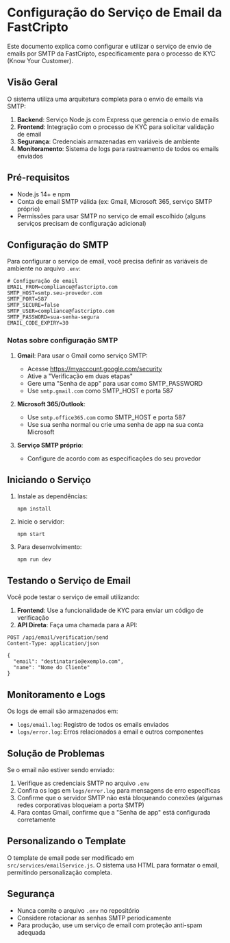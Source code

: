 # Configuração do Serviço de Email da FastCripto

Este documento explica como configurar e utilizar o serviço de envio de emails por SMTP da FastCripto, especificamente para o processo de KYC (Know Your Customer).

## Visão Geral

O sistema utiliza uma arquitetura completa para o envio de emails via SMTP:

1. **Backend**: Serviço Node.js com Express que gerencia o envio de emails
2. **Frontend**: Integração com o processo de KYC para solicitar validação de email
3. **Segurança**: Credenciais armazenadas em variáveis de ambiente
4. **Monitoramento**: Sistema de logs para rastreamento de todos os emails enviados

## Pré-requisitos

- Node.js 14+ e npm
- Conta de email SMTP válida (ex: Gmail, Microsoft 365, serviço SMTP próprio)
- Permissões para usar SMTP no serviço de email escolhido (alguns serviços precisam de configuração adicional)

## Configuração do SMTP

Para configurar o serviço de email, você precisa definir as variáveis de ambiente no arquivo `.env`:

```
# Configuração de email
EMAIL_FROM=compliance@fastcripto.com
SMTP_HOST=smtp.seu-provedor.com
SMTP_PORT=587
SMTP_SECURE=false
SMTP_USER=compliance@fastcripto.com
SMTP_PASSWORD=sua-senha-segura
EMAIL_CODE_EXPIRY=30
```

### Notas sobre configuração SMTP

1. **Gmail**: Para usar o Gmail como serviço SMTP:
   - Acesse https://myaccount.google.com/security
   - Ative a "Verificação em duas etapas"
   - Gere uma "Senha de app" para usar como SMTP_PASSWORD
   - Use `smtp.gmail.com` como SMTP_HOST e porta 587

2. **Microsoft 365/Outlook**:
   - Use `smtp.office365.com` como SMTP_HOST e porta 587
   - Use sua senha normal ou crie uma senha de app na sua conta Microsoft

3. **Serviço SMTP próprio**:
   - Configure de acordo com as especificações do seu provedor

## Iniciando o Serviço

1. Instale as dependências:
   ```
   npm install
   ```

2. Inicie o servidor:
   ```
   npm start
   ```

3. Para desenvolvimento:
   ```
   npm run dev
   ```

## Testando o Serviço de Email

Você pode testar o serviço de email utilizando:

1. **Frontend**: Use a funcionalidade de KYC para enviar um código de verificação
2. **API Direta**: Faça uma chamada para a API:

```
POST /api/email/verification/send
Content-Type: application/json

{
  "email": "destinatario@exemplo.com",
  "name": "Nome do Cliente"
}
```

## Monitoramento e Logs

Os logs de email são armazenados em:

- `logs/email.log`: Registro de todos os emails enviados
- `logs/error.log`: Erros relacionados a email e outros componentes

## Solução de Problemas

Se o email não estiver sendo enviado:

1. Verifique as credenciais SMTP no arquivo `.env`
2. Confira os logs em `logs/error.log` para mensagens de erro específicas
3. Confirme que o servidor SMTP não está bloqueando conexões (algumas redes corporativas bloqueiam a porta SMTP)
4. Para contas Gmail, confirme que a "Senha de app" está configurada corretamente

## Personalizando o Template

O template de email pode ser modificado em `src/services/emailService.js`. O sistema usa HTML para formatar o email, permitindo personalização completa.

## Segurança

- Nunca comite o arquivo `.env` no repositório
- Considere rotacionar as senhas SMTP periodicamente
- Para produção, use um serviço de email com proteção anti-spam adequada 